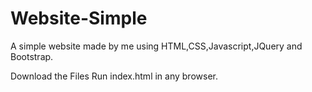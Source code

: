 # Website-Simple
A simple website made by me using HTML,CSS,Javascript,JQuery and Bootstrap.

Download the Files
Run index.html in any browser.
